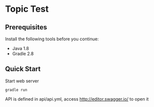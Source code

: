 # Topic Test

## Prerequisites

Install the following tools before you continue:

* Java 1.8
* Gradle 2.8

## Quick Start

Start web server
```
gradle run
```

API is defined in api/api.yml, access http://editor.swagger.io/ to open it
